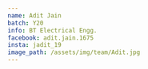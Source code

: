 ```yaml
---
name: Adit Jain
batch: Y20
info: BT Electrical Engg.
facebook: adit.jain.1675
insta: jadit_19
image_path: /assets/img/team/Adit.jpg
---
```

